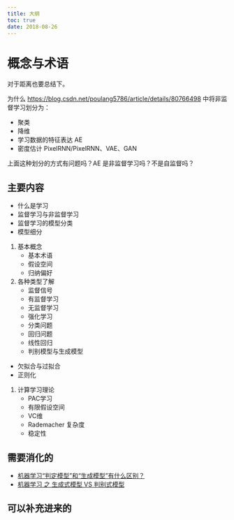 ```yaml
---
title: 大纲
toc: true
date: 2018-08-26
---
```

# 概念与术语

对于距离也要总结下。

为什么 https://blog.csdn.net/poulang5786/article/details/80766498 中将非监督学习划分为：

- 聚类
- 降维
- 学习数据的特征表达 AE
- 密度估计 PixelRNN/PixelRNN、VAE、GAN

上面这种划分的方式有问题吗？AE 是非监督学习吗？不是自监督吗？

## 主要内容


- 什么是学习
- 监督学习与非监督学习
- 监督学习的模型分类
- 模型细分

1. 基本概念
    - 基本术语
    - 假设空间
    - 归纳偏好
2. 各种类型了解
    - 监督信号
    - 有监督学习
    - 无监督学习
    - 强化学习
    - 分类问题
    - 回归问题
    - 线性回归
    - 判别模型与生成模型

- 欠拟合与过拟合
- 正则化

 1. 计算学习理论
    - PAC学习
    - 有限假设空间
    - VC维
    - Rademacher 复杂度
    - 稳定性


## 需要消化的

- [机器学习“判定模型”和“生成模型”有什么区别？](https://www.zhihu.com/question/20446337)
- [机器学习 之 生成式模型 VS 判别式模型](https://blog.csdn.net/u013630349/article/details/47146425)

## 可以补充进来的
